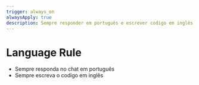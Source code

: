 ```yaml
---
trigger: always_on
alwaysApply: true
description: Sempre responder em português e escrever codigo em inglês
---
```

# Language Rule
- Sempre responda no chat em português
- Sempre escreva o codigo em inglês
